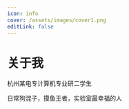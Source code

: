 ```yaml
---
icon: info
cover: /assets/images/cover1.png
editLink: false 
---
```


# 关于我

杭州某电专计算机专业研二学生

日常狗混子，摸鱼王者，实验室最幸福的人

